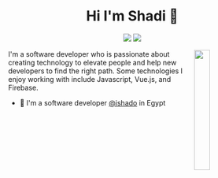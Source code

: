 
<h1 align="center">Hi I'm Shadi 👋</h1>
<p align="center">
    <a href="https://twitter.com/ishadoi"><img src="https://img.shields.io/badge/twitter-%231FA1F1?style=flat&logo=twitter&logoColor=white"/></a>
    <a href="https://www.linkedin.com/in/ishado"><img src="https://img.shields.io/badge/linkedin-%230177B5?style=flat&logo=linkedin&logoColor=white"/></a>
  </p>
  
  <img src="https://github.com/ishado/ishado/blob/master/profile-img.png" align="right" width="25%"/>

I'm a software developer who is passionate about creating technology to elevate people and help new developers to find the right path. Some technologies I enjoy working with include Javascript, Vue.js, and Firebase.

- 🔭 I'm a software developer [@ishado](https://github.com/ishado/ishado/) in Egypt
